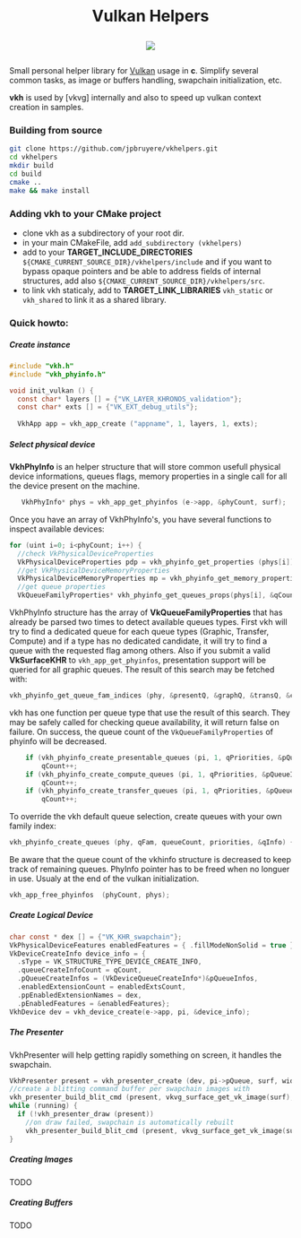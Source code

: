 <h1 align="center">
  <br>
  <br>
  Vulkan Helpers
  <br>
<p align="center">
  <a href="https://www.paypal.me/GrandTetraSoftware">
	<img src="https://img.shields.io/badge/Donate-PayPal-green.svg">
  </a>
</p>
</h1>

Small personal helper library for [Vulkan](https://www.khronos.org/vulkan/) usage in **c**.
Simplify several common tasks, as image or buffers handling, swapchain initialization, etc.

**vkh**  is used by [vkvg] internally and also to speed up vulkan context creation in samples.

### Building from source

```bash
git clone https://github.com/jpbruyere/vkhelpers.git
cd vkhelpers
mkdir build
cd build
cmake ..
make && make install
```

### Adding vkh to your CMake project

- clone vkh as a subdirectory of your root dir.
- in your main CMakeFile, add `add_subdirectory (vkhelpers)`
- add to your **TARGET_INCLUDE_DIRECTORIES** `${CMAKE_CURRENT_SOURCE_DIR}/vkhelpers/include` and if you want to bypass opaque pointers and be able to address
fields of internal structures, add also `${CMAKE_CURRENT_SOURCE_DIR}/vkhelpers/src`.
- to link vkh staticaly, add to **TARGET_LINK_LIBRARIES** `vkh_static` or `vkh_shared` to link it as a shared library.

### Quick howto:

##### Create instance
```c
#include "vkh.h"
#include "vkh_phyinfo.h"

void init_vulkan () {
  const char* layers [] = {"VK_LAYER_KHRONOS_validation"};
  const char* exts [] = {"VK_EXT_debug_utils"};
	
  VkhApp app = vkh_app_create ("appname", 1, layers, 1, exts);
```
##### Select physical device

**VkhPhyInfo** is an helper structure that will store common usefull physical device informations, queues flags, memory properties in a single call for all the device present on the machine.
```c
   VkhPhyInfo* phys = vkh_app_get_phyinfos (e->app, &phyCount, surf);
```
Once you have an array of VkhPhyInfo's, you have several functions to inspect available devices:
```c
for (uint i=0; i<phyCount; i++) {
  //check VkPhysicalDeviceProperties
  VkPhysicalDeviceProperties pdp = vkh_phyinfo_get_properties (phys[i]);
  //get VkPhysicalDeviceMemoryProperties
  VkPhysicalDeviceMemoryProperties mp = vkh_phyinfo_get_memory_properties (phys[i]);
  //get queue properties
  VkQueueFamilyProperties* vkh_phyinfo_get_queues_props(phys[i], &qCount);
```
VkhPhyInfo structure has the array of **VkQueueFamilyProperties** that has already be parsed two times to detect available queues types. First vkh will try to find a dedicated queue for each queue types (Graphic, Transfer, Compute) and if a type has no dedicated candidate, it will try to find a queue with the requested flag among others. Also if you submit a valid **VkSurfaceKHR** to `vkh_app_get_phyinfos`, presentation support will be queried for all graphic queues. The result of this search may be fetched with:
```c
vkh_phyinfo_get_queue_fam_indices (phy, &presentQ, &graphQ, &transQ, &compQ);
```
vkh has one function per queue type that use the result of this search. They may be safely called for checking queue availability, it will return false on failure. On success, the queue count of the `VkQueueFamilyProperties` of phyinfo will be decreased.
```c
	if (vkh_phyinfo_create_presentable_queues (pi, 1, qPriorities, &pQueueInfos[qCount]))
		qCount++;
	if (vkh_phyinfo_create_compute_queues (pi, 1, qPriorities, &pQueueInfos[qCount]))
		qCount++;
	if (vkh_phyinfo_create_transfer_queues (pi, 1, qPriorities, &pQueueInfos[qCount]))
		qCount++;
```
To override the vkh default queue selection, create queues with your own family index:
```c
vkh_phyinfo_create_queues (phy, qFam, queueCount, priorities, &qInfo) {
```
Be aware that the queue count of the vkhinfo structure is decreased to keep track of remaining queues.
PhyInfo pointer has to be freed when no longuer in use. Usualy at the end of the vulkan initialization.
```c
vkh_app_free_phyinfos  (phyCount, phys);
```
##### Create Logical Device

```c
char const * dex [] = {"VK_KHR_swapchain"};
VkPhysicalDeviceFeatures enabledFeatures = { .fillModeNonSolid = true };
VkDeviceCreateInfo device_info = {
  .sType = VK_STRUCTURE_TYPE_DEVICE_CREATE_INFO,
  .queueCreateInfoCount = qCount,
  .pQueueCreateInfos = (VkDeviceQueueCreateInfo*)&pQueueInfos,
  .enabledExtensionCount = enabledExtsCount,
  .ppEnabledExtensionNames = dex,
  .pEnabledFeatures = &enabledFeatures};
VkhDevice dev = vkh_device_create(e->app, pi, &device_info);
```
##### The Presenter
VkhPresenter will help getting rapidly something on screen, it handles the swapchain.
```c
VkhPresenter present = vkh_presenter_create (dev, pi->pQueue, surf, width, height, VK_FORMAT_B8G8R8A8_UNORM, VK_PRESENT_MODE_MAILBOX_KHR);
//create a blitting command buffer per swapchain images with
vkh_presenter_build_blit_cmd (present, vkvg_surface_get_vk_image(surf), width, height);
while (running) {
  if (!vkh_presenter_draw (present))
    //on draw failed, swapchain is automatically rebuilt
    vkh_presenter_build_blit_cmd (present, vkvg_surface_get_vk_image(surf), width, height);
}
```
##### Creating Images
TODO
##### Creating Buffers
TODO





